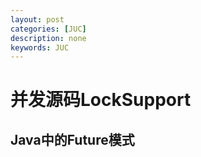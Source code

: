 ```yaml
---
layout: post
categories: [JUC]
description: none
keywords: JUC
---
```

# 并发源码LockSupport




## Java中的Future模式

